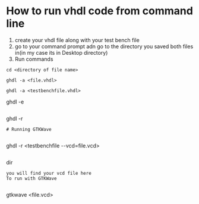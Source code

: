 # How to run vhdl code from command line

1. create your vhdl file along with your test bench file
2. go to your command prompt adn go to the directory you saved both files in(in my case its in Desktop directory)
3. Run commands
```
cd <directory of file name>
```
```
ghdl -a <file.vhdl>
```
```
ghdl -a <testbenchfile.vhdl>
```
ghdl -e <testbenchfile>
```
```
ghdl -r <testbenchfile>
``` 
# Running GTKWave 
  
```
ghdl -r <testbenchfile --vcd=file.vcd>
```
```
dir 
```
you will find your vcd file here
To run with GTKWave
  
```
gtkwave <file.vcd>
```
